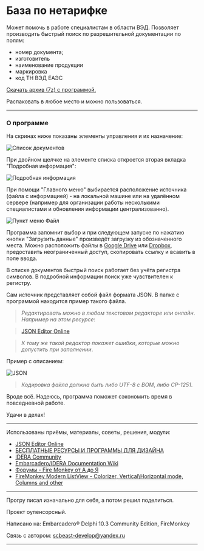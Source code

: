 # База по нетарифке

Может помочь в работе специалистам в области ВЭД.
Позволяет производить быстрый поиск по разрешительной документации по полям:
 
* номер документа;
* изготовитель
* наименование продукции
* маркировка
* код ТН ВЭД ЕАЭС

[Скачать архив (7z) с программой.](https://github.com/scbeast/Certificates/blob/master/Release/Certificates.7z)

Распаковать в любое место и можно пользоваться.

***

### О программе

На скринах ниже показаны элементы управления и их назначение:

![Список документов](https://github.com/scbeast/Certificates/blob/master/Release/about/СКРИН01.png "Список документов")

При двойном щелчке на элементе списка откроется вторая вкладка "Подробная информация":

![Подробная информация](https://github.com/scbeast/Certificates/blob/master/Release/about/СКРИН02.png "Подробная информация")

При помощи "Главного меню" выбирается расположение источника (файла с информацией) - на локальной машине или на удалённом сервере (например для организации работы несколькими специалистами и обновления информации централизованно).

![Пункт меню Файл](https://github.com/scbeast/Certificates/blob/master/Release/about/СКРИН03.png "Пункт меню Файл")

Программа запомнит выбор и при следующем запуске по нажатию кнопки "Загрузить данные" произведёт загрузку из обозначенного места.
Можно расположить файлы в [Google Drive][1] или [Dropbox][2], предоставить неограниченный доступ, скопировать ссылку и всавить в поле ввода.

[1]: https://drive.google.com/ "Google Drive"
[2]: https://www.dropbox.com/ "Dropbox"

В списке документов быстрый поиск работает без учёта регистра символов. В подробной информации поиск уже чувствителен к регистру.

Сам источник представляет собой файл формата JSON. В папке с программой находится пример такого файла.

> _Редактировать можно в любом текстовом редакторе или онлайн_. _Например на этом ресурсе_:

> [JSON Editor Online](https://jsoneditoronline.org/ "JSON Editor Online")

> _К тому же такой редактор покажет ошибки_, _которые можно допустить при заполнении_.

Пример с описанием:

![JSON](https://github.com/scbeast/Certificates/blob/master/Release/about/JSON.png "JSON")

> _Кодировка файла должна быть либо UTF-8 c BOM_, _либо CP-1251_.

Вроде всё. Надеюсь, программа поможет сэкономить время в повседневной работе.

Удачи в делах!

***

Использованы приёмы, материалы, советы, решения, модули:

* [JSON Editor Online](https://jsoneditoronline.org/)
* [БЕСПЛАТНЫЕ РЕСУРСЫ И ПРОГРАММЫ ДЛЯ ДИЗАЙНА](https://icons8.ru/)
* [IDERA Community](https://community.idera.com/)
* [Embarcadero/IDERA Documentation Wiki](http://docwiki.embarcadero.com/)
* [Форумы - Fire Monkey от А до Я](http://fire-monkey.ru/)
* [FireMonkey Modern ListView - Colorizer, Vertical\Horizontal mode, Columns and other](https://github.com/rzaripov1990/ModernListView)
***
Прогру писал изначально для себя, а потом решил поделиться. 

Проект оупенсорсный.

Написано на: Embarcadero® Delphi 10.3 Community Edition, FireMonkey

Связь с автором: [scbeast-develop@yandex.ru](mailto:scbeast-develop@yandex.ru)
***
